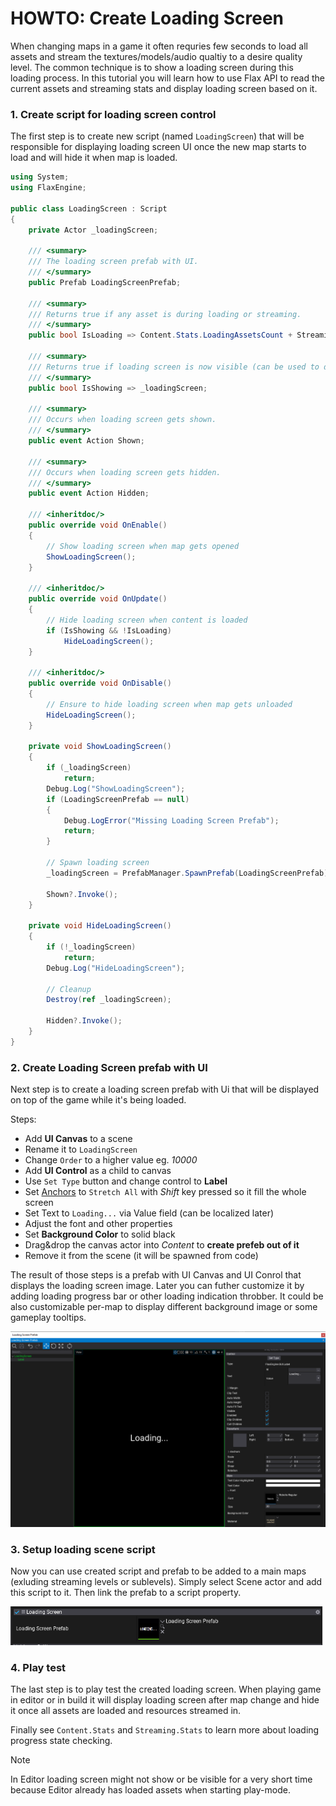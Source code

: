 # HOWTO: Create Loading Screen

When changing maps in a game it often requries few seconds to load all assets and stream the textures/models/audio qualtiy to a desire quality level. The common technique is to show a loading screen during this loading process. In this tutorial you will learn how to use Flax API to read the current assets and streaming stats and display loading screen based on it.

### 1. Create script for loading screen control

The first step is to create new script (named `LoadingScreen`) that will be responsible for displaying loading screen UI once the new map starts to load and will hide it when map is loaded.

```cs
using System;
using FlaxEngine;

public class LoadingScreen : Script
{
    private Actor _loadingScreen;

    /// <summary>
    /// The loading screen prefab with UI.
    /// </summary>
    public Prefab LoadingScreenPrefab;

    /// <summary>
    /// Returns true if any asset is during loading or streaming.
    /// </summary>
    public bool IsLoading => Content.Stats.LoadingAssetsCount + Streaming.Stats.StreamingResourcesCount != 0;

    /// <summary>
    /// Returns true if loading screen is now visible (can be used to disable player logic during loading screen).
    /// </summary>
    public bool IsShowing => _loadingScreen;

    /// <summary>
    /// Occurs when loading screen gets shown.
    /// </summary>
    public event Action Shown;

    /// <summary>
    /// Occurs when loading screen gets hidden.
    /// </summary>
    public event Action Hidden;

    /// <inheritdoc/>
    public override void OnEnable()
    {
        // Show loading screen when map gets opened
        ShowLoadingScreen();
    }

    /// <inheritdoc/>
    public override void OnUpdate()
    {
        // Hide loading screen when content is loaded
        if (IsShowing && !IsLoading)
            HideLoadingScreen();
    }

    /// <inheritdoc/>
    public override void OnDisable()
    {
        // Ensure to hide loading screen when map gets unloaded
        HideLoadingScreen();
    }

    private void ShowLoadingScreen()
    {
        if (_loadingScreen)
            return;
        Debug.Log("ShowLoadingScreen");
        if (LoadingScreenPrefab == null)
        {
            Debug.LogError("Missing Loading Screen Prefab");
            return;
        }

        // Spawn loading screen
        _loadingScreen = PrefabManager.SpawnPrefab(LoadingScreenPrefab);

        Shown?.Invoke();
    }

    private void HideLoadingScreen()
    {
        if (!_loadingScreen)
            return;
        Debug.Log("HideLoadingScreen");

        // Cleanup
        Destroy(ref _loadingScreen);

        Hidden?.Invoke();
    }
}
```

### 2. Create Loading Screen prefab with UI

Next step is to create a loading screen prefab with Ui that will be displayed on top of the game while it's being loaded.

Steps:
* Add **UI Canvas** to a scene
* Rename it to `LoadingScreen`
* Change `Order` to a higher value eg. *10000*
* Add **UI Control** as a child to canvas
* Use `Set Type` button and change control to **Label**
* Set [Anchors](../../ui/control/transform.md) to `Stretch All` with *Shift* key pressed so it fill the whole screen
* Set Text to `Loading...` via Value field (can be localized later)
* Adjust the font and other properties
* Set **Background Color** to solid black
* Drag&drop the canvas actor into *Content* to **create prefeb out of it**
* Remove it from the scene (it will be spawned from code)

The result of those steps is a prefab with UI Canvas and UI Conrol that displays the loading screen image. Later you can futher customize it by adding loading progress bar or other loading indication throbber. It could be also customizable per-map to display different background image or some gameplay tooltips.

![Loading Screen Prefab](media/loading-screen-prefab.png)

### 3. Setup loading scene script

Now you can use created script and prefab to be added to a main maps (exluding streaming levels or sublevels). Simply select Scene actor and add this script to it. Then link the prefab to a script property.

![Loading Screen Setup](media/loading-screen-actor-setup.png)

### 4. Play test

The last step is to play test the created loading screen. When playing game in editor or in build it will display loading screen after map change and hide it once all assets are loaded and resources streamed in.

Finally see `Content.Stats` and `Streaming.Stats` to learn more about loading progress state checking.

> [!Note]
> In Editor loading screen might not show or be visible for a very short time because Editor already has loaded assets when starting play-mode.
